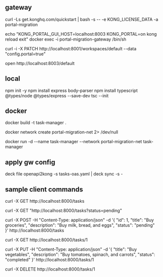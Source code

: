 ## gateway
curl -Ls get.konghq.com/quickstart | bash -s -- -e KONG_LICENSE_DATA -a portal-migration

echo "KONG_PORTAL_GUI_HOST=localhost:8003 KONG_PORTAL=on kong reload exit" docker exec -i portal-migration-gateway /bin/sh

curl -i -X PATCH http://localhost:8001/workspaces/default --data "config.portal=true"

open http://localhost:8003/default


## local

npm init -y
npm install express body-parser
npm install typescript @types/node @types/express --save-dev
tsc --init

## docker

docker build -t task-manager .

docker network create portal-migration-net 2> /dev/null

docker run -d --name task-manager --network portal-migration-net task-manager


## apply gw config

deck file openapi2kong -s tasks-oas.yaml | deck sync -s -

## sample client commands

curl -X GET http://localhost:8000/tasks

curl -X GET "http://localhost:8000/tasks?status=pending"

curl -X POST -H "Content-Type: application/json" -d '{
  "id": 1,
  "title": "Buy groceries",
  "description": "Buy milk, bread, and eggs",
  "status": "pending"
}' http://localhost:8000/tasks

curl -X GET http://localhost:8000/tasks/1

curl -X PUT -H "Content-Type: application/json" -d '{
  "title": "Buy vegetables",
  "description": "Buy tomatoes, spinach, and carrots",
  "status": "completed"
}' http://localhost:8000/tasks/1

curl -X DELETE http://localhost:8000/tasks/1

